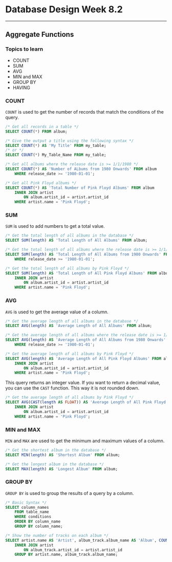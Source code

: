 # Database Design Week 8.2

***

## Aggregate Functions

### Topics to learn

- COUNT
- SUM
- AVG
- MIN and MAX
- GROUP BY
- HAVING


### COUNT

`COUNT` is used to get the number of records that match the conditions of the query.

```sql
/* Get all records in a table */
SELECT COUNT(*) FROM album;
```

```sql
/* Give the output a title using the following syntax */
SELECT COUNT(*) AS 'My Title' FROM my_table;
/* or */
SELECT COUNT(*) My_Table_Name FROM my_table;
```

```sql
/* Get all albums where the release date is >= 1/1/1980 */
SELECT COUNT(*) AS 'Number of ALbums from 1980 Onwards' FROM album
    WHERE release_date >= '1980-01-01';
```

```sql
/* Get all Pink Floyd albums */
SELECT COUNT(*) AS 'Total Number of Pink Floyd Albums' FROM album
    INNER JOIN artist
        ON album.artist_id = artist.artist_id
    WHERE artist.name = 'Pink Floyd';
```

### SUM

`SUM` is used to add numbers to get a total value.

```sql
/* Get the total length of all albums in the database */
SELECT SUM(length) AS 'Total Length of All Albums' FROM album;
```

```sql
/* Get the total length of all albums where the release date is >= 1/1/1980 */
SELECT SUM(length) AS 'Total Length of All Albums from 1980 Onwards' FROM album
    WHERE release_date >= '1980-01-01';
```

```sql
/* Get the total length of all albums by Pink Floyd */
SELECT SUM(length) AS 'Total Length of All Pink Floyd Albums' FROM album
    INNER JOIN artist
        ON album.artist_id = artist.artist_id
    WHERE artist.name = 'Pink Floyd';
```

### AVG

`AVG` is used to get the average value of a column.

```sql
/* Get the average length of all albums in the database */
SELECT AVG(length) AS 'Average Length of All Albums' FROM album;
```

```sql
/* Get the average length of all albums where the release date is >= 1/1/1980 */
SELECT AVG(length) AS 'Average Length of All Albums from 1980 Onwards' FROM album
    WHERE release_date >= '1980-01-01';
```

```sql
/* Get the average length of all albums by Pink Floyd */
SELECT AVG(length) AS 'Average Length of All Pink Floyd Albums' FROM album
    INNER JOIN artist
        ON album.artist_id = artist.artist_id
    WHERE artist.name = 'Pink Floyd';
```

This query returns an integer value. If you want to return a decimal value, you can use the `CAST` function. This way it is not rounded down.

```sql
/* Get the average length of all albums by Pink Floyd */
SELECT AVG(CAST(length AS FLOAT)) AS 'Average Length of All Pink Floyd Albums' FROM album
    INNER JOIN artist
        ON album.artist_id = artist.artist_id
    WHERE artist.name = 'Pink Floyd';
```

### MIN and MAX

`MIN` and `MAX` are used to get the minimum and maximum values of a column.

```sql
/* Get the shortest album in the database */
SELECT MIN(length) AS 'Shortest Album' FROM album;
```

```sql
/* Get the longest album in the database */
SELECT MAX(length) AS 'Longest Album' FROM album;
```

### GROUP BY

`GROUP BY` is used to group the results of a query by a column.

```sql
/* Basic Syntax */
SELECT column_names
    FROM table_name
    WHERE conditions
    ORDER BY column_name
    GROUP BY column_name;
```

```sql
/* Show the number of tracks on each album */
SELECT artist.name AS 'Artist', album_track.album_name AS 'Album', COUNT(album_track.track_name) AS 'Number of Tracks' FROM album_track
    INNER JOIN artist
        ON album_track.artist_id = artist.artist_id
    GROUP BY artist.name, album_track.album_name;
```
